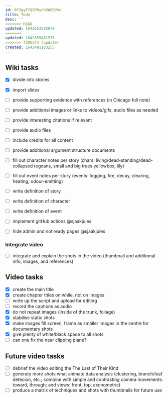 ```yaml
---
id: 0Y3gyEYQVDhynhXWQEVmo
title: Todo
desc: ''
<<<<<<< HEAD
updated: 1642653592870
=======
updated: 1642655401576
>>>>>>> 7395df4 (update)
created: 1642491183255
---
```

## Wiki tasks

- [x] divide into stories
- [x] import slides
- [ ] provide supporting evidence with references (in Chicago full note) 
- [ ] provide additional images or links to videos/gifs, audio files as needed
- [ ] provide interesting citations if relevant
- [ ] provide audio files
- [ ] include credits for all content
- [ ] provide additional argument structure documents


- [ ] fill out character notes per story (chars: living/dead-standing/dead-collapsed regnans, small and big trees yellowbox, lily)
- [ ] fill out event notes per story (events: logging, fire, decay, clearing, heating, odour-emitting)
- [ ] write definition of story
- [ ] write definition of character
- [ ] write definition of event

- [ ] implement gitHub actions @sjaakjules
- [ ] hide admin and not ready pages @sjaakjules
 
### Integrate video

- [ ] integrate and explain the shots in the video (thumbnail and additional info, images, and references)

## Video tasks

- [x] create the main title
- [x] create chapter titles on while, not on images
- [ ] write up the script and upload for editing
- [ ] record the captions as audio
- [x] do not repeat images (inside of the trunk, foliage)
- [x] stabilise static shots
- [x] make images fill screen, frame as smaller images in the centre for documentary shots
- [x] give plenty of white/black space to all shots
- [ ] can one fix the near clipping plane?

## Future video tasks

- [ ] debrief the video editing the The Last of Their Kind
- [ ] generate more shots what animate data analysis (clustering, branch/leaf detecion, etc.; combine with simple and contrasting camera movements: toward, through; and views: front, top, axonometric)
- [ ] produce a matrix of techniques and shots with thumbnails for future use
